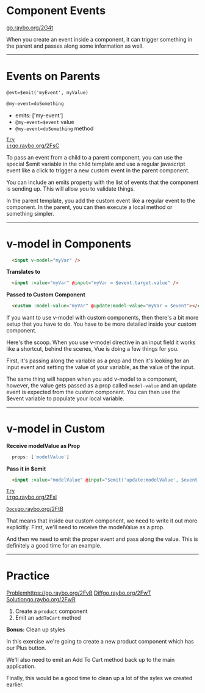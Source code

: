 <!-- .slide: data-state="layout-title" class="bg-dark"-->

# Component Events

<div class="slide-link"><a href="https://go.raybo.org/2G4t"><i class="fab fa-slideshare"></i> go.raybo.org/2G4t</a></div>

> > 

When you create an event inside a component, it can trigger something in the parent and passes along some information as well.

---

# Events on Parents

```html
@evt=$emit('myEvent', myValue)
```

```html
@my-event=doSomething
```

-  emits: ['my-event']
- `@my-event=$event` value
- `@my-event=doSomething` method


<a class="tip" href="https://go.raybo.org/2FsC" target="_blank"><code class="code-exciting">Try it</code><span>go.raybo.org/2FsC</span></a>

> >

To pass an event from a child to a parent component, you can use the special $emit variable in the child template and use a regular javascript event like a click to trigger a new custom event in the parent component.

You can include an emits property with the list of events that the component is sending up. This will allow you to validate things.

In the parent template, you add the custom event like a regular event to the component. In the parent, you can then execute a local method or something simpler.

---

# **v-model** in Components

```html
  <input v-model="myVar" />
```

**Translates to**

```html
  <input :value="myVar" @input="myVar = $event.target.value" />
```

**Passed to Custom Component**

```html
  <custom :model-value="myVar" @update:model-value="myVar = $event"></custom>
```

> >

If you want to use v-model with custom components, then there's a bit more setup that you have to do. You have to be more detailed inside your custom component.

Here's the scoop. When you use v-model directive in an input field it works like a shortcut, behind the scenes, Vue is doing a few things for you.

First, it's passing along the variable as a prop and then it's looking for an input event and setting the value of your variable, as the value of the input.

The same thing will happen when you add v-model to a component, however, the value gets passed as a prop called `model-value` and an update event is expected from the custom component. You can then use the $event variable to populate your local variable.


---

# **v-model** in Custom


**Receive modelValue as Prop**

```js
  props: ['modelValue']
```

**Pass it in $emit**

```html
  <input :value="modelValue" @input="$emit('update:modelValue', $event.target.value)" />
```

<a class="tip" href="https://go.raybo.org/2Fsl" target="_blank"><code class="code-exciting">Try it</code><span>go.raybo.org/2Fsl</span></a>


<a class="tip" href="https://go.raybo.org/2FtB" target="_blank"><code class="code-exciting">Docs</code><span>go.raybo.org/2FtB</span></a>

> >

That means that inside our custom component, we need to write it out more explicitly. First, we'll need to receive the modelValue as a prop.

And then we need to emit the proper event and pass along the value. This is definitely a good time for an example.


---

<!-- .slide: data-state="layout-title" data-transition="zoom" class="bg-dark"-->

# Practice

<div class="btn-group mt-3" role="group" aria-label="Basic example">
  <a type="button" class="animate__animated animate__backInLeft tip btn btn-lg btn-exciting text-white" href="https://go.raybo.org/2FvB" target="_blank">Problem<span>https://go.raybo.org/2FvB</span></a>
  <a type="button" class="animate__animated animate__zoomInDown tip btn btn-lg btn-royal text-white" href="https://go.raybo.org/2FwT" target="_blank">Diff<span>go.raybo.org/2FwT</span></a>
  <a type="button" class="animate__animated animate__backInRight animate__slow tip btn btn-lg btn-primary text-white" href="https://go.raybo.org/2FwR" target="_blank">Solution<span>go.raybo.org/2FwR</span></a>
</div>

1. Create a `product` component
1. Emit an `addToCart` method 

**Bonus:** Clean up styles

> >

In this exercise we're going to create a new product component which has our Plus button.

We'll also need to emit an Add To Cart method back up to the main application.

Finally, this would be a good time to clean up a lot of the syles we created earlier.